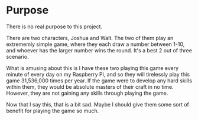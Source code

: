 # Purpose
There is no real purpose to this project.

There are two characters, Joshua and Walt. The two of them play
an extrememly simple game, where they each draw a number between 1-10,
and whoever has the larger number wins the round. It's a best 2 out of
three scenario.

What is amusing about this is I have these two playing this game every
minute of every day on my Raspberry Pi, and so they will tirelessly play 
this game 31,536,000 times per year. If the game were to develop any hard
skills within them, they would be absolute masters of their craft in no
time. However, they are not gaining any skills through playing the game.

Now that I say this, that is a bit sad. Maybe I should give them some sort
of benefit for playing the game so much.
